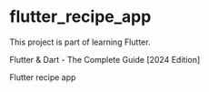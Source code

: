 # flutter_recipe_app

This project is part of learning Flutter.

Flutter & Dart - The Complete Guide [2024 Edition]

Flutter recipe app
